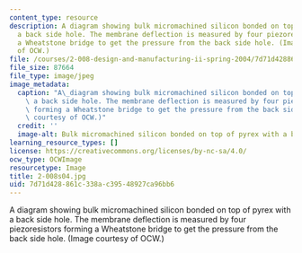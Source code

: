 ```yaml
---
content_type: resource
description: A diagram showing bulk micromachined silicon bonded on top of pyrex with
  a back side hole. The membrane deflection is measured by four piezoresistors forming
  a Wheatstone bridge to get the pressure from the back side hole. (Image courtesy
  of OCW.)
file: /courses/2-008-design-and-manufacturing-ii-spring-2004/7d71d428861c338ac39548927ca96bb6_2-008s04.jpg
file_size: 87664
file_type: image/jpeg
image_metadata:
  caption: "A\_diagram showing bulk micromachined silicon bonded on top of pyrex with\
    \ a back side hole. The membrane deflection is measured by four piezoresistors\
    \ forming a Wheatstone bridge to get the pressure from the back side hole. (Image\
    \ courtesy of OCW.)"
  credit: ''
  image-alt: Bulk micromachined silicon bonded on top of pyrex with a back side hole.
learning_resource_types: []
license: https://creativecommons.org/licenses/by-nc-sa/4.0/
ocw_type: OCWImage
resourcetype: Image
title: 2-008s04.jpg
uid: 7d71d428-861c-338a-c395-48927ca96bb6
---
```

A diagram showing bulk micromachined silicon bonded on top of pyrex with a back side hole. The membrane deflection is measured by four piezoresistors forming a Wheatstone bridge to get the pressure from the back side hole. (Image courtesy of OCW.)